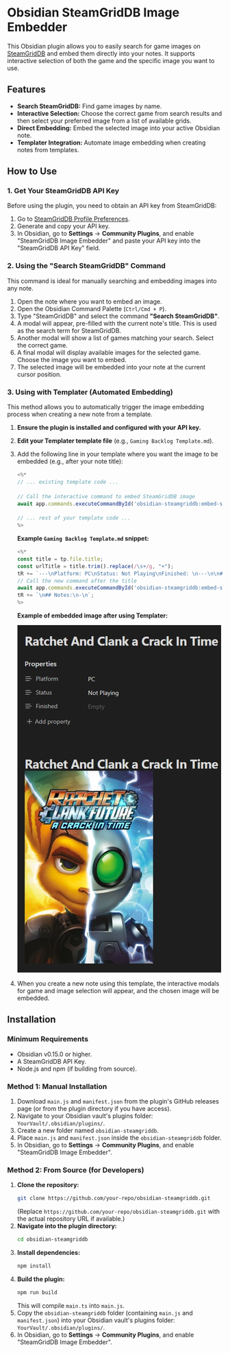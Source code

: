 # Obsidian SteamGridDB Image Embedder

This Obsidian plugin allows you to easily search for game images on [SteamGridDB](https://www.steamgriddb.com/) and embed them directly into your notes. It supports interactive selection of both the game and the specific image you want to use.

## Features

*   **Search SteamGridDB:** Find game images by name.
*   **Interactive Selection:** Choose the correct game from search results and then select your preferred image from a list of available grids.
*   **Direct Embedding:** Embed the selected image into your active Obsidian note.
*   **Templater Integration:** Automate image embedding when creating notes from templates.

## How to Use

### 1. Get Your SteamGridDB API Key

Before using the plugin, you need to obtain an API key from SteamGridDB:
1.  Go to [SteamGridDB Profile Preferences](https://www.steamgriddb.com/profile/preferences/api).
2.  Generate and copy your API key.
3.  In Obsidian, go to **Settings** -> **Community Plugins**, and enable "SteamGridDB Image Embedder" and paste your API key into the "SteamGridDB API Key" field.

### 2. Using the "Search SteamGridDB" Command

This command is ideal for manually searching and embedding images into any note.

1.  Open the note where you want to embed an image.
2.  Open the Obsidian Command Palette (`Ctrl/Cmd + P`).
3.  Type "SteamGridDB" and select the command **"Search SteamGridDB"**.
4.  A modal will appear, pre-filled with the current note's title. This is used as the search term for SteamGridDB.
5.  Another modal will show a list of games matching your search. Select the correct game.
6.  A final modal will display available images for the selected game. Choose the image you want to embed.
7.  The selected image will be embedded into your note at the current cursor position.

### 3. Using with Templater (Automated Embedding)

This method allows you to automatically trigger the image embedding process when creating a new note from a template.

1.  **Ensure the plugin is installed and configured with your API key.**
2.  **Edit your Templater template file** (e.g., `Gaming Backlog Template.md`).
3.  Add the following line in your template where you want the image to be embedded (e.g., after your note title):

    ```javascript
    <%*
    // ... existing template code ...

    // Call the interactive command to embed SteamGridDB image
    await app.commands.executeCommandById('obsidian-steamgriddb:embed-steamgriddb-image-for-note');

    // ... rest of your template code ...
    %>
    ```

    **Example `Gaming Backlog Template.md` snippet:**

    ```javascript
    <%*
    const title = tp.file.title;
    const urlTitle = title.trim().replace(/\s+/g, "+");
    tR += `---\nPlatform: PC\nStatus: Not Playing\nFinished: \n---\n\n# ${title}\n\n`;
    // Call the new command after the title
    await app.commands.executeCommandById('obsidian-steamgriddb:embed-steamgriddb-image-for-note');
    tR += `\n## Notes:\n-\n`;
    %>
    ```

    **Example of embedded image after using Templater:**

    ![Image Example](image_example.jpg)

4.  When you create a new note using this template, the interactive modals for game and image selection will appear, and the chosen image will be embedded.

## Installation

### Minimum Requirements

*   Obsidian v0.15.0 or higher.
*   A SteamGridDB API Key.
*   Node.js and npm (if building from source).

### Method 1: Manual Installation

1.  Download `main.js` and `manifest.json` from the plugin's GitHub releases page (or from the plugin directory if you have access).
2.  Navigate to your Obsidian vault's plugins folder: `YourVault/.obsidian/plugins/`.
3.  Create a new folder named `obsidian-steamgriddb`.
4.  Place `main.js` and `manifest.json` inside the `obsidian-steamgriddb` folder.
5.  In Obsidian, go to **Settings** -> **Community Plugins**, and enable "SteamGridDB Image Embedder".

### Method 2: From Source (for Developers)

1.  **Clone the repository:**
    ```bash
    git clone https://github.com/your-repo/obsidian-steamgriddb.git
    ```
    (Replace `https://github.com/your-repo/obsidian-steamgriddb.git` with the actual repository URL if available.)
2.  **Navigate into the plugin directory:**
    ```bash
    cd obsidian-steamgriddb
    ```
3.  **Install dependencies:**
    ```bash
    npm install
    ```
4.  **Build the plugin:**
    ```bash
    npm run build
    ```
    This will compile `main.ts` into `main.js`.
5.  Copy the `obsidian-steamgriddb` folder (containing `main.js` and `manifest.json`) into your Obsidian vault's plugins folder: `YourVault/.obsidian/plugins/`.
6.  In Obsidian, go to **Settings** -> **Community Plugins**, and enable "SteamGridDB Image Embedder".